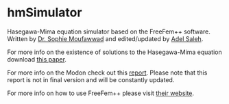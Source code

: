 # hmSimulator
Hasegawa-Mima equation simulator based on the FreeFem++ software. Written by [Dr. Sophie Moufawwad](https://www.researchgate.net/profile/Sophie_Moufawad2) and edited/updated by [Adel Saleh](https://github.com/adelsaleh).

For more info on the existence of solutions to the Hasegawa-Mima equation download [this paper](https://www.researchgate.net/publication/321873738_Local_Existence_of_an_H_P3_Solution_to_the_Hasegawa-Mima_Plasma_Equation).

For more info on the Modon check out this [report](https://drive.google.com/file/d/1C4QFwfrKdjdukh5CJkkSHUVD4VQFGau8/view?usp=sharing).
Please note that this report is not in final version and will be constantly updated.

For more info on how to use FreeFem++ please visit [their website](https://freefem.org/).
